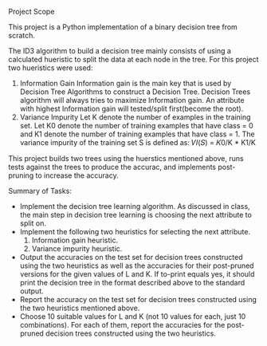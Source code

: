 Project Scope

This project is a Python implementation of a binary decision tree from scratch.

The ID3 algorithm to build a decision tree mainly consists of using a calculated hueristic to split the data at each node in the tree. For this project two hueristics were used:
  1. Information Gain 
     Information gain is the main key that is used by Decision Tree Algorithms to construct a Decision Tree. Decision Trees algorithm will      always tries to maximize Information gain. An attribute with highest Information gain will tested/split first(become the root).
  2. Variance Impurity
     Let K denote the number of examples in the training set. Let K0 denote the number of training examples that have class = 0 and K1          denote the number of training examples that have class = 1.
     The variance impurity of the training set S is defined as:
        𝑉𝐼(𝑆) = 𝐾0/K * K1/K

This project builds two trees using the huerstics mentioned above, runs tests against the trees to produce the accurac, and implements post-pruning to increase the accuracy.  

Summary of Tasks:
- Implement the decision tree learning algorithm. As discussed in class, the main
step in decision tree learning is choosing the next attribute to split on. 
- Implement the following two heuristics for selecting the next attribute.
  1. Information gain heuristic.
  2. Variance impurity heuristic.
- Output the accuracies on the test set for decision trees constructed using the
two heuristics as well as the accuracies for their post-pruned versions for the given
values of L and K. If to-print equals yes, it should print the decision tree in the format
described above to the standard output.
- Report the accuracy on the test set for decision trees constructed using the two
heuristics mentioned above.
- Choose 10 suitable values for L and K (not 10 values for each, just 10
combinations). For each of them, report the accuracies for the post-pruned decision
trees constructed using the two heuristics.

